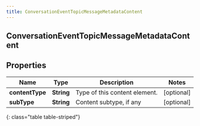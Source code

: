 ```yaml
---
title: ConversationEventTopicMessageMetadataContent
---
```

## ConversationEventTopicMessageMetadataContent


## Properties

| Name | Type | Description | Notes |
| ------------ | ------------- | ------------- | ------------- |
| **contentType** | <!----><!---->**String**<!----> | Type of this content element. |  [optional] |
| **subType** | <!----><!---->**String**<!----> | Content subtype, if any |  [optional] |
{: class="table table-striped"}



